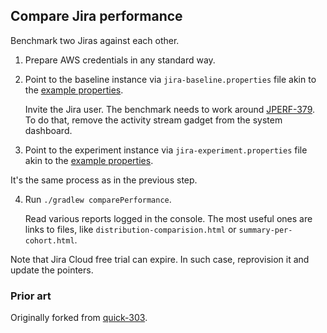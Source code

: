 ## Compare Jira performance

Benchmark two Jiras against each other.

1. Prepare AWS credentials in any standard way.
2. Point to the baseline instance via `jira-baseline.properties` file akin to the [example properties].

    Invite the Jira user.
    The benchmark needs to work around [JPERF-379].
    To do that, remove the activity stream gadget from the system dashboard.

3. Point to the experiment instance via `jira-experiment.properties` file akin to the [example properties].

It's the same process as in the previous step.

4. Run `./gradlew comparePerformance`.

    Read various reports logged in the console. The most useful ones are links to files,
    like `distribution-comparision.html` or `summary-per-cohort.html`.
    
    
Note that Jira Cloud free trial can expire.
In such case, reprovision it and update the pointers.

[example properties]: example-jira.properties
[JPERF-379]: https://ecosystem.atlassian.net/browse/JPERF-379

### Prior art
Originally forked from [quick-303](https://github.com/atlassian/quick-303).
